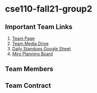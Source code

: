 # cse110-fall21-group2

## Important Team Links

1. [Team Page](admin/team.md)
2. [Team Media Drive](https://drive.google.com/drive/u/1/folders/0AFuPoOL2dVNLUk9PVA)
3. [Daily Standups Google Sheet](https://docs.google.com/spreadsheets/d/1SMPIuIakQLT89LjbC_OeXi88n1kjemgWY70IPSrXweg)
4. [Miro Planning Board](https://miro.com/app/board/o9J_lpl-XMA=/)

## Team Members

## Team Contract

